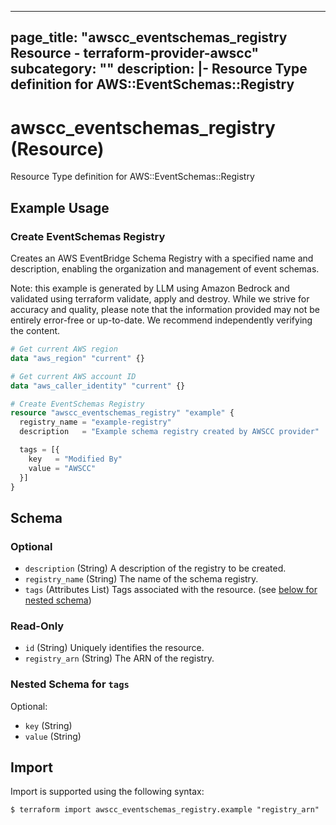 
---
page_title: "awscc_eventschemas_registry Resource - terraform-provider-awscc"
subcategory: ""
description: |-
  Resource Type definition for AWS::EventSchemas::Registry
---

# awscc_eventschemas_registry (Resource)

Resource Type definition for AWS::EventSchemas::Registry

## Example Usage

### Create EventSchemas Registry

Creates an AWS EventBridge Schema Registry with a specified name and description, enabling the organization and management of event schemas.
                                
Note: this example is generated by LLM using Amazon Bedrock and validated using terraform validate, apply and destroy. While we strive for accuracy and quality, please note that the information provided may not be entirely error-free or up-to-date. We recommend independently verifying the content.

```terraform
# Get current AWS region
data "aws_region" "current" {}

# Get current AWS account ID
data "aws_caller_identity" "current" {}

# Create EventSchemas Registry
resource "awscc_eventschemas_registry" "example" {
  registry_name = "example-registry"
  description   = "Example schema registry created by AWSCC provider"

  tags = [{
    key   = "Modified By"
    value = "AWSCC"
  }]
}
```

<!-- schema generated by tfplugindocs -->
## Schema

### Optional

- `description` (String) A description of the registry to be created.
- `registry_name` (String) The name of the schema registry.
- `tags` (Attributes List) Tags associated with the resource. (see [below for nested schema](#nestedatt--tags))

### Read-Only

- `id` (String) Uniquely identifies the resource.
- `registry_arn` (String) The ARN of the registry.

<a id="nestedatt--tags"></a>
### Nested Schema for `tags`

Optional:

- `key` (String)
- `value` (String)

## Import

Import is supported using the following syntax:

```shell
$ terraform import awscc_eventschemas_registry.example "registry_arn"
```
